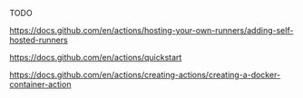 TODO

https://docs.github.com/en/actions/hosting-your-own-runners/adding-self-hosted-runners

https://docs.github.com/en/actions/quickstart

https://docs.github.com/en/actions/creating-actions/creating-a-docker-container-action
